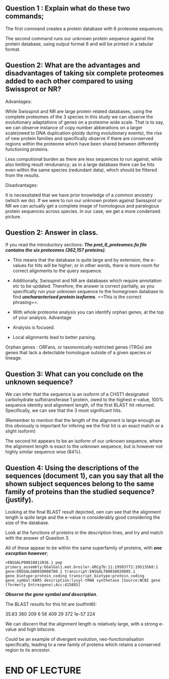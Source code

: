 ## Question 1 : Explain what do these two commands;

The first command creates a protein database with 6 proteome sequences;

The second command runs our unknown protein sequence against the protein database, using output format 6 and will be printed in a tabular format.

## Question 2: What are the advantages and disadvantages of taking six complete proteomes added to each other compared to using Swissprot or NR?

Advantages: 

While Swissprot and NR are large protein related databases, using the complete proteomes of the 3 species in this study we can observe the evolutionary adaptations of genes on a proteome wide scale. That is to say, we can observe instance of copy number abberations on a larger scale(owed to DNA duplication-ploidy during evolutionary events), the rise of new protein families and specifically observe if there are conserved regions within the proteome which have been shared between differently functioning proteins.

Less computional burden as there are less sequences to run against, while also limiting result rendunancy; as in a large database there can be hits even within the same species (redundant data), which should be filtered from the results.

Disadvantages: 

It is necessitated that we have prior knowledge of a common ancestry (which we do). If we were to run our unknown protein against Swissprot or NR we can actually get a complete image of homologous and paralogous protein sequences across species. In our case, we get a more condensed picture.

## Question 2: Answer in class.

If you read the introductory sections: ***The prot_6_proteomes.fa file contains the six proteomes (362,157 proteins)***.

- This means that the database is quite large and by extension, the e-values for hits will be higher; or in other words, there is more room for correct alignments to the query sequence.

- Additionally, Swissprot and NR are databases which require annotation etc to be updated. Therefore, the answer is correct partially, as you specifically run your unknown sequence to the homegrown database to find ***uncharacterised protein isoforms***. ==This is the correct phrasing==.

- With whole proteome analysis you can identify orphan genes, at the top of your analysis. Advantage

- Analysis is focused. 

- Local alignments lead to better parsing. 

Orphan genes
: ORFans, or taxonomically restricted genes (TRGs) are genes that lack a detectable homologue outside of a given species or lineage.

## Question 3: What can you conclude on the unknown sequence?

We can infer that the sequence is an isoform of a CHST1 designated carbohydrate sulfotransferase 1 protein, owed to the highest e-value, 100% sequence identity and alignment length, of the first BLAST hit returned. Specifically, we can see that the 3 most significant hits.

(Remember to mention that the length of the alignment is large enough as this obviously is important for infering we the first hit is an exact match or a slight isoform)

The second hit appears to be an isoform of our unknown sequence, where the alignment length is exact to the unknown sequence, but is however not highly similar sequence wise (84%).

## Question 4: Using the descriptions of the sequences (document 1), can you say that all the shown subject sequences belong to the same family of proteins than the studied sequence? (justify).

Looking at the final BLAST result depicted, oen can see that the alignment length is quite large and the e-value is considerably good considering the size of the database.

Look at the functions of proteins in the description lines, and try and match with the answer of Question 3.

All of these appear to be within the same superfamily of proteins, with ***one exception however***;

`>ENSGALP00010012016.1 pep primary_assembly:bGalGal1.mat.broiler.GRCg7b:11:19503772:19513568:1 gene:ENSGALG00010008780.1 transcript:ENSGALT00010020885.1 gene_biotype:protein_coding transcript_biotype:protein_coding gene_symbol:KARS description:lysyl-tRNA synthetase [Source:NCBI gene (formerly Entrezgene);Acc:415885]`

***Observe the gene symbol and description***.

The BLAST results for this hit are (outfmt6):

35.83 360 209 6 56 409 29 372 1e-57 224

We can discern that the alignment length is relatively large, with a strong e-value and high bitscore.

Could be an example of divergent evolution, neo-functionalisation specifically, leading to a new family of proteins which retains a conserved region to its ancestor. 

# END OF LECTURE
